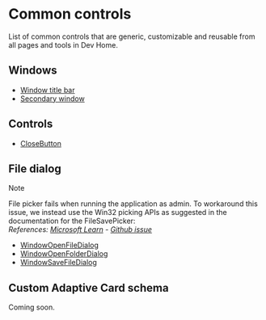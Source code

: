 # Common controls
List of common controls that are generic, customizable and reusable from all pages and tools in Dev Home.

## Windows
- [Window title bar](./WindowTitleBar.md)
- [Secondary window](./SecondaryWindow.md)

## Controls
- [CloseButton](./CloseButton.md)

## File dialog
> [!NOTE]
> File picker fails when running the application as admin.
>  To workaround this issue, we instead use the Win32 picking APIs
> as suggested in the documentation for the FileSavePicker:  
> _References: [Microsoft Learn](https://learn.microsoft.com/uwp/api/windows.storage.pickers.filesavepicker?view=winrt-22621#in-a-desktop-app-that-requires-elevation) - [Github issue](https://github.com/microsoft/WindowsAppSDK/issues/2504)_

- [WindowOpenFileDialog](./WindowOpenFileDialog.md)
- [WindowOpenFolderDialog](./WindowOpenFolderDialog.md)
- [WindowSaveFileDialog](./WindowSaveFileDialog.md)

## Custom Adaptive Card schema

Coming soon.
